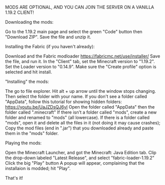 
MODS ARE OPTIONAL, AND YOU CAN JOIN THE SERVER ON A VANILLA 1.19.2 CLIENT!

Downloading the mods:

Go to the 1.19.2 main page and select the green "Code" button then "Download ZIP".
Save the file and unzip it.


Installing the Fabric (if you haven't already):

Download and the Fabric modloader https://fabricmc.net/use/installer/
Save the file, and run it.
In the "Client" tab, set the Minecraft version to "1.19.2".
Set the Loader version to "0.14.9".
Make sure the "Create profile" option is selected and hit install.


"Installing" the mods:

The go to file explorer. 
Hit alt + up arrow until the window stops changing.
Then select the folder with your name.
If you don't see a folder called "AppData", follow this tutorial for showing hidden folders: https://youtu.be/UaJZDsQJ6yI
Open the folder called "AppData" then the folder called ".minecraft"
If there isn't a folder called "mods", create a new folder and renamed to "mods" (all lowercase).
If there is a folder called "mods", open it and delete all the files in it (not doing it may cause crashes);
Copy the mod files (end in ".jar") that you downloaded already and paste them in the "mods" folder.


Playing the mods:

Open the Minecraft Launcher, and got the Minecraft: Java Edition tab.
Clip the drop-down labeled "Latest Release", and select "fabric-loader-1.19.2"
Click the big "Play" button
A popup will appear, complaining that the installaion is modded; hit "Play".


That's it!
